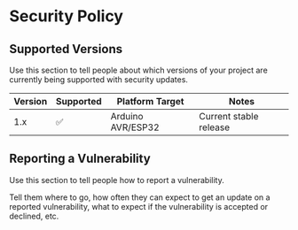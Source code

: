 # Security Policy

## Supported Versions

Use this section to tell people about which versions of your project are
currently being supported with security updates.

| Version | Supported          | Platform Target       | Notes                     |
| ------- | ------------------ | --------------------- | ------------------------- |
| 1.x   | :white_check_mark: | Arduino AVR/ESP32     | Current stable release    |

## Reporting a Vulnerability

Use this section to tell people how to report a vulnerability.

Tell them where to go, how often they can expect to get an update on a
reported vulnerability, what to expect if the vulnerability is accepted or
declined, etc.
